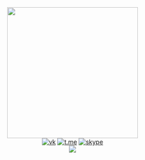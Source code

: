 <div id="header" align="center">
  <img src="https://media.giphy.com/media/L3NCw3UC3Gw36P5s4C/giphy.gif" width="300"/>
</div>
<div id="badges" align="center">
  <a href="https://vk.com/id155832073"><img src="https://img.shields.io/twitter/url?color=blue&label=VK&logo=vk&logoColor=blue&style=flat-square&url=https%3A%2F%2Fwww.vk.com" alt="vk"/></a>
  <a href="https://t.me/Katerina_Ivankova"><img src="https://img.shields.io/twitter/url?color=blue&label=Telegram&logo=telegram&logoColor=blue&style=flat-square&url=https%3A%2F%2Fwww.telegram.org" alt="t.me"/></a>
  <a href="https://join.skype.com/invite/mdxROz81VMYU"><img src="https://img.shields.io/twitter/url?color=blue&label=Skype&logo=skype&logoColor=blue&style=flat-square&url=https%3A%2F%2Fwww.skype.com" alt="skype"/></a>
 </div>
<div align="center">
<img src="https://komarev.com/ghpvc/?username=Katerina139&color=brightgreen"/>
</div>

